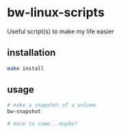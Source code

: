 # bw-linux-scripts

Useful script(s) to make my life easier

## installation

```bash
make install
```

## usage

```bash
# make a snapshot of a volume
bw-snapshot

# more to come...maybe?
```
